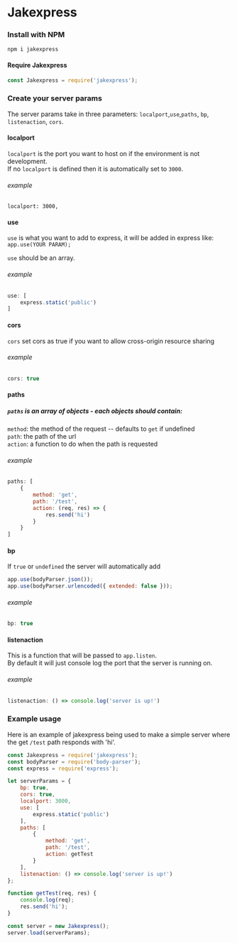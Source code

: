 # Jakexpress

### Install with NPM

`npm i jakexpress`

#### Require Jakexpress

``` javascript
const Jakexpress = require('jakexpress');
```

### Create your server params

The server params take in three parameters: `localport`,`use`,`paths`, `bp`, `listenaction`, `cors`.

#### localport

`localport` is the port you want to host on if the environment is not development.  
If no `localport` is defined then it is automatically set to `3000`.

###### example

`localport: 3000,`

#### use

`use` is what you want to add to express, it will be added in express like:
`app.use(YOUR PARAM);`

`use` should be an array.

###### example

``` javascript
use: [
    express.static('public')
]
```

#### cors

`cors` set cors as true if you want to allow cross-origin resource sharing

###### example

``` javascript
cors: true
```

#### paths

##### `paths` is an array of objects - each objects should contain: 
   
`method`: the method of the request  -- defaults to `get` if undefined  
`path`: the path of the url  
`action`: a function to do when the path is requested  

###### example

```javascript
paths: [
    {
        method: 'get',
        path: '/test',
        action: (req, res) => {
            res.send('hi')
        }
    }
]
```

#### bp

If `true` or `undefined` the server will automatically add  
``` javascript
app.use(bodyParser.json());
app.use(bodyParser.urlencoded({ extended: false }));
```

###### example

``` javascript
bp: true
```

#### listenaction

This is a function that will be passed to `app.listen`.  
By default it will just console log the port that the server is running on.

###### example

``` javascript
listenaction: () => console.log('server is up!')
```

### Example usage

Here is an example of jakexpress being used to make a simple server where the get `/test` path responds with 'hi'.

```javascript
const Jakexpress = require('jakexpress');
const bodyParser = require('body-parser');
const express = require('express');

let serverParams = {
    bp: true,
    cors: true,
    localport: 3000,
    use: [
        express.static('public')
    ],
    paths: [
        {
            method: 'get',
            path: '/test',
            action: getTest
        }
    ],
    listenaction: () => console.log('server is up!')
};

function getTest(req, res) {
    console.log(req);
    res.send('hi');
}

const server = new Jakexpress();
server.load(serverParams);
```


